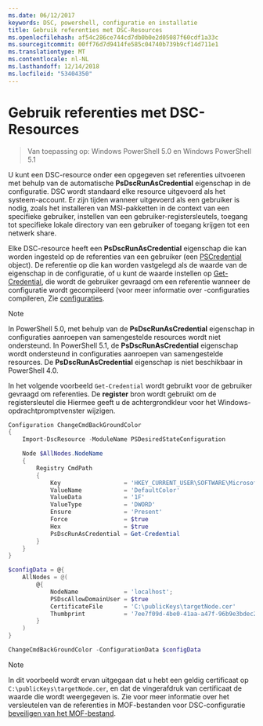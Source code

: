 ```yaml
---
ms.date: 06/12/2017
keywords: DSC, powershell, configuratie en installatie
title: Gebruik referenties met DSC-Resources
ms.openlocfilehash: af54c286ce744cd7db0b0e2d05087f60cdf1a33c
ms.sourcegitcommit: 00ff76d7d9414fe585c04740b739b9cf14d711e1
ms.translationtype: MT
ms.contentlocale: nl-NL
ms.lasthandoff: 12/14/2018
ms.locfileid: "53404350"
---
```

# <a name="use-credentials-with-dsc-resources"></a>Gebruik referenties met DSC-Resources

> Van toepassing op: Windows PowerShell 5.0 en Windows PowerShell 5.1

U kunt een DSC-resource onder een opgegeven set referenties uitvoeren met behulp van de automatische **PsDscRunAsCredential** eigenschap in de configuratie.
DSC wordt standaard elke resource uitgevoerd als het systeem-account.
Er zijn tijden wanneer uitgevoerd als een gebruiker is nodig, zoals het installeren van MSI-pakketten in de context van een specifieke gebruiker, instellen van een gebruiker-registersleutels, toegang tot specifieke lokale directory van een gebruiker of toegang krijgen tot een netwerk share.

Elke DSC-resource heeft een **PsDscRunAsCredential** eigenschap die kan worden ingesteld op de referenties van een gebruiker (een [PSCredential](/dotnet/api/system.management.automation.pscredential) object).
De referentie op die kan worden vastgelegd als de waarde van de eigenschap in de configuratie, of u kunt de waarde instellen op [Get-Credential](/powershell/module/Microsoft.PowerShell.Security/Get-Credential), die wordt de gebruiker gevraagd om een referentie wanneer de configuratie wordt gecompileerd (voor meer informatie over -configuraties compileren, Zie [configuraties](configurations.md).

> [!NOTE]
> In PowerShell 5.0, met behulp van de **PsDscRunAsCredential** eigenschap in configuraties aanroepen van samengestelde resources wordt niet ondersteund.
> In PowerShell 5.1, de **PsDscRunAsCredential** eigenschap wordt ondersteund in configuraties aanroepen van samengestelde resources.
> De **PsDscRunAsCredential** eigenschap is niet beschikbaar in PowerShell 4.0.

In het volgende voorbeeld `Get-Credential` wordt gebruikt voor de gebruiker gevraagd om referenties.
De **register** bron wordt gebruikt om de registersleutel die Hiermee geeft u de achtergrondkleur voor het Windows-opdrachtpromptvenster wijzigen.

```powershell
Configuration ChangeCmdBackGroundColor
{
    Import-DscResource -ModuleName PSDesiredStateConfiguration

    Node $AllNodes.NodeName
    {
        Registry CmdPath
        {
            Key                  = 'HKEY_CURRENT_USER\SOFTWARE\Microsoft\Command Processor'
            ValueName            = 'DefaultColor'
            ValueData            = '1F'
            ValueType            = 'DWORD'
            Ensure               = 'Present'
            Force                = $true
            Hex                  = $true
            PsDscRunAsCredential = Get-Credential
        }
    }
}

$configData = @{
    AllNodes = @(
        @{
            NodeName             = 'localhost';
            PSDscAllowDomainUser = $true
            CertificateFile      = 'C:\publicKeys\targetNode.cer'
            Thumbprint           = '7ee7f09d-4be0-41aa-a47f-96b9e3bdec25'
        }
    )
}

ChangeCmdBackGroundColor -ConfigurationData $configData
```

> [!NOTE]
> In dit voorbeeld wordt ervan uitgegaan dat u hebt een geldig certificaat op `C:\publicKeys\targetNode.cer`, en dat de vingerafdruk van certificaat de waarde die wordt weergegeven is.
> Zie voor meer informatie over het versleutelen van de referenties in MOF-bestanden voor DSC-configuratie [beveiligen van het MOF-bestand](../pull-server/secureMOF.md).
